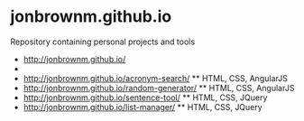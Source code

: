 # jonbrownm.github.io
Repository containing personal projects and tools

* http://jonbrownm.github.io/
* 
* http://jonbrownm.github.io/acronym-search/
** HTML, CSS, AngularJS
* http://jonbrownm.github.io/random-generator/
** HTML, CSS, AngularJS
* http://jonbrownm.github.io/sentence-tool/
** HTML, CSS, JQuery
* http://jonbrownm.github.io/list-manager/
** HTML, CSS, JQuery
